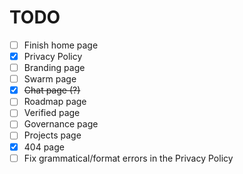 # TODO

- [ ] Finish home page
- [x] Privacy Policy
- [ ] Branding page
- [ ] Swarm page
- [x] ~~Chat page (?)~~
- [ ] Roadmap page
- [ ] Verified page
- [ ] Governance page
- [ ] Projects page
- [x] 404 page
- [ ] Fix grammatical/format errors in the Privacy Policy